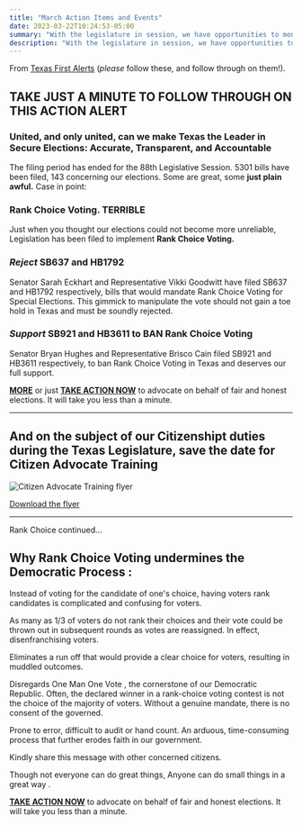 ```yaml
---
title: "March Action Items and Events"
date: 2023-03-22T10:24:53-05:00
summary: "With the legislature in session, we have opportunities to monitor and direct their actions! Plus, a great event upcoming in Robertson County."
description: "With the legislature in session, we have opportunities to monitor and direct their actions! Plus, a great event upcoming in Robertson County."
---
```


From [Texas First Alerts](https://www.texasfirst.org/alerts) (*please* follow these, and follow through on them!).  

## TAKE JUST A MINUTE TO FOLLOW THROUGH ON THIS ACTION ALERT 

### United, and only united, can we make Texas the Leader in Secure Elections: Accurate, Transparent, and Accountable

The filing period has ended for the 88th Legislative Session. 5301 bills have been filed, 143 concerning our elections.  Some are great, some **just plain awful.** Case in point:  

### Rank Choice Voting. TERRIBLE

Just when you thought our elections could not become more unreliable, Legislation has been filed to implement **Rank Choice Voting.**    

### *Reject* SB637 and HB1792

Senator Sarah Eckhart and Representative Vikki Goodwitt have filed SB637 and HB1792 respectively, bills that would mandate Rank Choice Voting for Special Elections. This gimmick to manipulate the vote should not gain a toe hold in Texas and must be soundly rejected. 

### *Support* SB921 and HB3611 to BAN Rank Choice Voting

Senator Bryan Hughes and Representative Brisco Cain filed SB921 and HB3611 respectively, to ban Rank Choice Voting in Texas and deserves our full support.     

**[MORE](#rank-choice)** or just **[TAKE ACTION NOW](https://www.votervoice.net/BroadcastLinks/gWCQOofTBcg0OvMUSNjIaA)** to advocate on behalf of fair and honest elections. It will take you less than a minute.   

---

## And on the subject of our Citizenshipt duties during the Texas Legislature, save the date for Citizen Advocate Training

<div class="align-center" style="width:100%;">
<img src="/img/roberson-cty-citizen-advocate-training.png" alt="Citizen Advocate Training flyer">  
<p><a href="/img/roberson-cty-citizen-advocate-training.png" alt="Citizen Advocate Training flyer">Download the flyer</a></p>
</div>  

--- 
<a name="rank-choice" id="rank-choice"></a>

Rank Choice continued...

## Why Rank Choice Voting undermines the Democratic Process :

Instead of voting for the candidate of one's choice, having voters rank candidates is complicated and confusing for voters.  

As many as 1/3 of voters do not rank their choices and their vote could be thrown out in subsequent rounds as votes are reassigned. In  effect, disenfranchising voters.  

Eliminates a run off that would provide a clear choice for voters, resulting in muddled outcomes.  

Disregards One Man One Vote , the cornerstone of our Democratic Republic.
Often, the declared winner in a rank-choice voting contest is not the choice of the majority of voters. Without a genuine mandate, there is no consent of the governed.  

Prone to error, difficult to audit or hand count. An arduous, time-consuming process that further erodes faith in our government.

Kindly share this message with other concerned citizens.  

Though not everyone can do great things, Anyone can do small things in a great way .  

**[TAKE ACTION NOW](https://www.votervoice.net/BroadcastLinks/gWCQOofTBcg0OvMUSNjIaA)** to advocate on behalf of fair and honest elections. It will take you less than a minute. 
